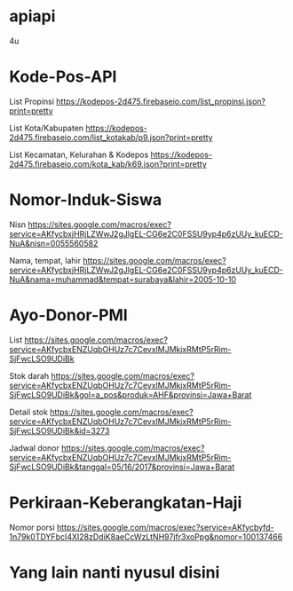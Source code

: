 # apiapi
4u

# Kode-Pos-API
List Propinsi
https://kodepos-2d475.firebaseio.com/list_propinsi.json?print=pretty

List Kota/Kabupaten
https://kodepos-2d475.firebaseio.com/list_kotakab/p9.json?print=pretty

List Kecamatan, Kelurahan & Kodepos
https://kodepos-2d475.firebaseio.com/kota_kab/k69.json?print=pretty

# Nomor-Induk-Siswa
Nisn
https://sites.google.com/macros/exec?service=AKfycbxjHRjLZWwJ2gJlgEL-CG6e2C0FSSU9yp4p6zUUy_kuECD-NuA&nisn=0055560582

Nama, tempat, lahir
https://sites.google.com/macros/exec?service=AKfycbxjHRjLZWwJ2gJlgEL-CG6e2C0FSSU9yp4p6zUUy_kuECD-NuA&nama=muhammad&tempat=surabaya&lahir=2005-10-10

# Ayo-Donor-PMI
List
https://sites.google.com/macros/exec?service=AKfycbxENZUqbOHUz7c7CevxlMJMkjxRMtP5rRim-SjFwcLSO9UDiBk

Stok darah
https://sites.google.com/macros/exec?service=AKfycbxENZUqbOHUz7c7CevxlMJMkjxRMtP5rRim-SjFwcLSO9UDiBk&gol=a_pos&produk=AHF&provinsi=Jawa+Barat

Detail stok
https://sites.google.com/macros/exec?service=AKfycbxENZUqbOHUz7c7CevxlMJMkjxRMtP5rRim-SjFwcLSO9UDiBk&id=3273

Jadwal donor
https://sites.google.com/macros/exec?service=AKfycbxENZUqbOHUz7c7CevxlMJMkjxRMtP5rRim-SjFwcLSO9UDiBk&tanggal=05/16/2017&provinsi=Jawa+Barat

# Perkiraan-Keberangkatan-Haji
Nomor porsi
https://sites.google.com/macros/exec?service=AKfycbyfd-1n79k0TDYFbcI4XI28zDdiK8aeCcWzLtNH97jfr3xoPpg&nomor=100137466


# Yang lain nanti nyusul disini
